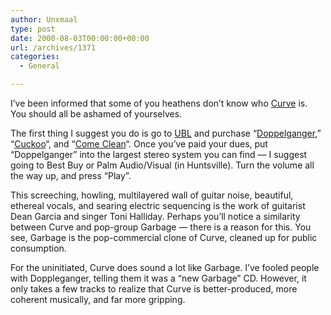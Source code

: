 ```yaml
---
author: Unxmaal
type: post
date: 2000-08-03T00:00:00+00:00
url: /archives/1371
categories:
  - General

---
```

I&#8217;ve been informed that some of you heathens don&#8217;t know who [Curve][1] is. You should all be ashamed of yourselves. 

The first thing I suggest you do is go to [UBL][2] and purchase &#8220;[Doppelganger][3],&#8221; &#8220;[Cuckoo][4]&#8220;, and &#8220;[Come Clean][5]&#8220;. Once you&#8217;ve paid your dues, put &#8220;Doppelganger&#8221; into the largest stereo system you can find &#8212; I suggest going to Best Buy or Palm Audio/Visual (in Huntsville). Turn the volume all the way up, and press &#8220;Play&#8221;. 

This screeching, howling, multilayered wall of guitar noise, beautiful, ethereal vocals, and searing electric sequencing is the work of guitarist Dean Garcia and singer Toni Halliday. Perhaps you&#8217;ll notice a similarity between Curve and pop-group Garbage &#8212; there is a reason for this. You see, Garbage is the pop-commercial clone of Curve, cleaned up for public consumption. 

For the uninitiated, Curve does sound a lot like Garbage. I&#8217;ve fooled people with Doppleganger, telling them it was a &#8220;new Garbage&#8221; CD. However, it only takes a few tracks to realize that Curve is better-produced, more coherent musically, and far more gripping.

 [1]: http://www.curve.co.uk
 [2]: http://www.ubl.com/links.asp?mode=websites&artistid=1355&p_id=P++++12652
 [3]: http://allmusic.com/cg/x.dll?p=amg&sql=A78061
 [4]: http://allmusic.com/cg/x.dll?p=amg&sql=A188411
 [5]: http://allmusic.com/cg/x.dll?p=amg&sql=A341691